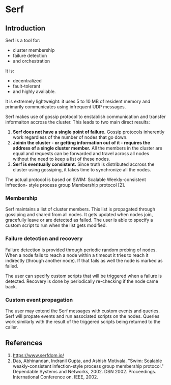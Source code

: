 # Serf

## Introduction

Serf is a tool for:

* cluster membership
* failure detection
* and orchestration

It is:

* decentralized
* fault-tolerant
* and highly available.

It is extremely lightweight: it uses 5 to 10 MB of resident memory and
primarily communicates using infrequent UDP messages.

Serf makes use of gossip protocol to enstablish communication and transfer
informaiton accross the cluster. This leads to two main direct results:

1. **Serf does not have a single point of failure.** Gossip protocols
  inherently work regardless of the number of nodes that go down.
2. **Joinin the cluster - or getting information out of it - requires the
  address of a single cluster member.** All the members in the cluster are
  equal and requests can be forwarded and travel across all nodes without the
  need to keep a list of these nodes.
3. **Serf is eventually consistent.** Since truth is distributed accross the
  cluster using gossiping, it takes time to synchronize all the nodes.

The actual protocol is based on SWIM: Scalable Weekly-consistent Infrection-
style process group Membership protocol [2].

### Membership

Serf maintains a list of cluster members. This list is propagated through
gossiping and shared from all nodes. It gets updated when nodes join,
gracefully leave or are detected as failed. The user is able to specify a
custom script to run when the list gets modified.

### Failure detection and recovery

Failure detection is provided through periodic random probing of nodes.
When a node fails to reach a node within a timeout it tries to reach it
indirectly (through another node). If that fails as well the node is marked as
failed.

The user can specify custom scripts that will be triggered when a failure is
detected. Recovery is done by periodically re-checking if the node came back.

### Custom event propagation

The user may extend the Serf messages with custom events and queries. Serf
will propate events and run associated scripts on the nodes. Queries work
similarly with the result of the triggered scripts being returned to the
caller.

## References

1. https://www.serfdom.io/
2. Das, Abhinandan, Indranil Gupta, and Ashish Motivala. "Swim: Scalable
  weakly-consistent infection-style process group membership protocol."
  Dependable Systems and Networks, 2002. DSN 2002. Proceedings. International
  Conference on. IEEE, 2002.
